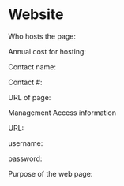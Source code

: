 # Website

Who hosts the page:

Annual cost for hosting:

Contact name:

Contact #:

URL of page:

Management Access information

URL:

username:

password:

Purpose of the web page:

